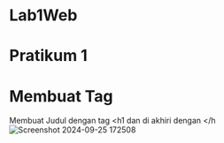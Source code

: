 # Lab1Web
# Pratikum 1
# Membuat Tag
Membuat Judul dengan tag <h1 dan di akhiri dengan </h
![Screenshot 2024-09-25 172508](https://github.com/user-attachments/assets/c5cf3aa5-78c2-4686-b6be-fc7afa0f47ae)
# 



